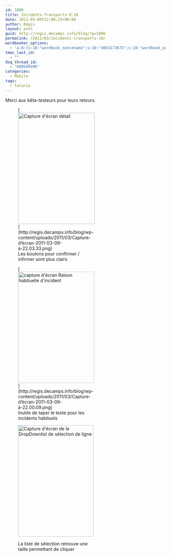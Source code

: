 ```yaml
---
id: 1806
title: Incidents-Transports-0.10
date: 2011-03-09T22:09:23+00:00
author: Régis
layout: post
guid: http://regis.decamps.info/blog/?p=1806
permalink: /2011/03/incidents-transports-10/
wordbooker_options:
  - 'a:8:{s:18:"wordbook_noncename";s:10:"40b3173675";s:18:"wordbook_page_post";s:4:"-100";s:18:"wordbook_orandpage";s:1:"2";s:23:"wordbook_default_author";s:1:"1";s:23:"wordbook_extract_length";s:3:"256";s:19:"wordbook_actionlink";s:3:"300";s:18:"wordbook_attribute";s:0:"";s:29:"wordbooker_status_update_text";s:33:"New blog post :  %title% - %link%";}'
tmac_last_id:
  - ""
dsq_thread_id:
  - "600589496"
categories:
  - Mobile
tags:
  - Talaria
---
```

Merci aux bêta-testeurs pour leurs retours.
  
<figure id="attachment_1808" style="width: 241px" class="wp-caption alignnone">[<img src="http://regis.decamps.info/blog/wp-content/uploads/2011/03/Capture-d’écran-2011-03-09-à-22.03.33-241x350.png" alt="Capture d&#039;écran détail" title="Détails d&#039;un incident" width="241" height="350" class="size-medium wp-image-1808" srcset="http://regis.decamps.info/blog/wp-content/uploads/2011/03/Capture-d’écran-2011-03-09-à-22.03.33-241x350.png 241w, http://regis.decamps.info/blog/wp-content/uploads/2011/03/Capture-d’écran-2011-03-09-à-22.03.33.png 345w" sizes="(max-width: 241px) 100vw, 241px" />](http://regis.decamps.info/blog/wp-content/uploads/2011/03/Capture-d’écran-2011-03-09-à-22.03.33.png)<figcaption class="wp-caption-text">Les boutons pour confirmer / infirmer sont plus clairs</figcaption></figure>
  
<figure id="attachment_1807" style="width: 239px" class="wp-caption alignnone">[<img src="http://regis.decamps.info/blog/wp-content/uploads/2011/03/Capture-d’écran-2011-03-09-à-22.00.09-239x350.png" alt="capture d&#039;écran Raison habituelle d&#039;incident" title="Modèles de raison" width="239" height="350" class="size-medium wp-image-1807" srcset="http://regis.decamps.info/blog/wp-content/uploads/2011/03/Capture-d’écran-2011-03-09-à-22.00.09-239x350.png 239w, http://regis.decamps.info/blog/wp-content/uploads/2011/03/Capture-d’écran-2011-03-09-à-22.00.09.png 346w" sizes="(max-width: 239px) 100vw, 239px" />](http://regis.decamps.info/blog/wp-content/uploads/2011/03/Capture-d’écran-2011-03-09-à-22.00.09.png)<figcaption class="wp-caption-text">Inutile de taper le texte pour les incidents habituels</figcaption></figure><figure id="attachment_1809" style="width: 237px" class="wp-caption alignnone">

[<img src="http://regis.decamps.info/blog/wp-content/uploads/2011/03/Capture-d’écran-2011-03-09-à-22.07.28-237x350.png" alt="Capture d&#039;écran de la DropDownlist de sélection de ligne" title="Sélection de ligne" width="237" height="350" class="size-medium wp-image-1809" srcset="http://regis.decamps.info/blog/wp-content/uploads/2011/03/Capture-d’écran-2011-03-09-à-22.07.28-237x350.png 237w, http://regis.decamps.info/blog/wp-content/uploads/2011/03/Capture-d’écran-2011-03-09-à-22.07.28.png 341w" sizes="(max-width: 237px) 100vw, 237px" />](http://regis.decamps.info/blog/wp-content/uploads/2011/03/Capture-d’écran-2011-03-09-à-22.07.28.png)<figcaption class="wp-caption-text">La liste de sélection retrouve une taille permettant de cliquer</figcaption></figure>